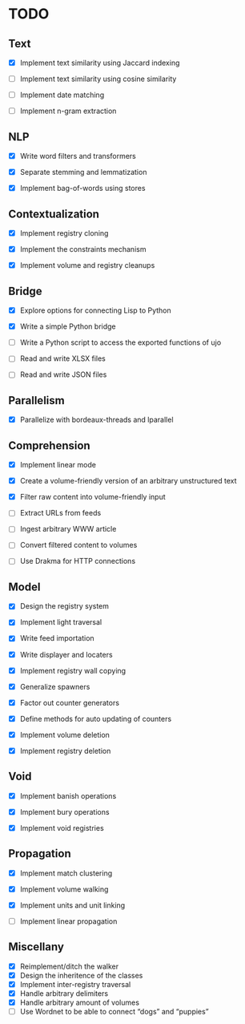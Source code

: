 TODO
====


Text
----

- [x] Implement text similarity using Jaccard indexing
- [ ] Implement text similarity using cosine similarity
- [ ] Implement date matching
- [ ] Implement n-gram extraction


NLP
---

- [x] Write word filters and transformers
- [x] Separate stemming and lemmatization
- [x] Implement bag-of-words using stores


Contextualization
-----------------

- [x] Implement registry cloning
- [x] Implement the constraints mechanism
- [x] Implement volume and registry cleanups


Bridge
------

- [x] Explore options for connecting Lisp to Python
- [x] Write a simple Python bridge
- [ ] Write a Python script to access the exported functions of ujo
- [ ] Read and write XLSX files
- [ ] Read and write JSON files


Parallelism
-----------

- [x] Parallelize with bordeaux-threads and lparallel


Comprehension
-------------

- [x] Implement linear mode
- [x] Create a volume-friendly version of an arbitrary unstructured text
- [x] Filter raw content into volume-friendly input
- [ ] Extract URLs from feeds
- [ ] Ingest arbitrary WWW article
- [ ] Convert filtered content to volumes
- [ ] Use Drakma for HTTP connections


Model
-----

- [x] Design the registry system
- [x] Implement light traversal
- [x] Write feed importation
- [x] Write displayer and locaters
- [x] Implement registry wall copying
- [x] Generalize spawners
- [x] Factor out counter generators
- [x] Define methods for auto updating of counters
- [x] Implement volume deletion
- [x] Implement registry deletion


Void
----

- [x] Implement banish operations
- [x] Implement bury operations
- [x] Implement void registries


Propagation
-----------

- [x] Implement match clustering
- [x] Implement volume walking
- [x] Implement units and unit linking
- [ ] Implement linear propagation


Miscellany
----------

- [x] Reimplement/ditch the walker
- [x] Design the inheritence of the classes
- [x] Implement inter-registry traversal
- [x] Handle arbitrary delimiters
- [x] Handle arbitrary amount of volumes
- [ ] Use Wordnet to be able to connect “dogs” and “puppies”
